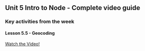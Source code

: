 ## Unit 5 Intro to Node - Complete video guide

### Key activities from the week

#### Lesson 5.5 - Geocoding

[Watch the Video!](https://youtu.be/G9CtacWgYho)
